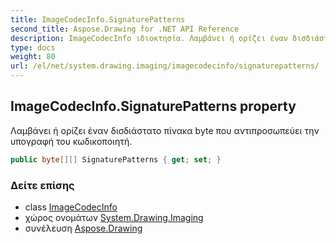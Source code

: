 ```yaml
---
title: ImageCodecInfo.SignaturePatterns
second_title: Aspose.Drawing for .NET API Reference
description: ImageCodecInfo ιδιοκτησία. Λαμβάνει ή ορίζει έναν δισδιάστατο πίνακα byte που αντιπροσωπεύει την υπογραφή του κωδικοποιητή.
type: docs
weight: 80
url: /el/net/system.drawing.imaging/imagecodecinfo/signaturepatterns/
---
```

## ImageCodecInfo.SignaturePatterns property

Λαμβάνει ή ορίζει έναν δισδιάστατο πίνακα byte που αντιπροσωπεύει την υπογραφή του κωδικοποιητή.

```csharp
public byte[][] SignaturePatterns { get; set; }
```

### Δείτε επίσης

* class [ImageCodecInfo](../)
* χώρος ονομάτων [System.Drawing.Imaging](../../imagecodecinfo/)
* συνέλευση [Aspose.Drawing](../../../)


